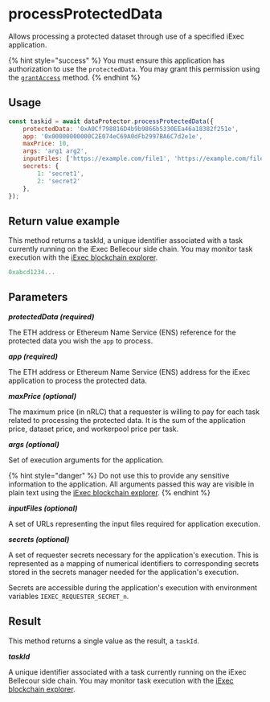 # processProtectedData

Allows processing a protected dataset through use of a specified iExec application.

{% hint style="success" %}
You must ensure this application has authorization to use the `protectedData`. You may grant this permission using the [`grantAccess`](./grantaccess.md) method.
{% endhint %}


## Usage

```javascript
const taskid = await dataProtector.processProtectedData({
    protectedData: '0xA0Cf798816D4b9b9866b5330EEa46a18382f251e',
    app: '0x00000000000C2E074eC69A0dFb2997BA6C7d2e1e',
    maxPrice: 10,
    args: 'arg1 arg2',
    inputFiles: ['https://example.com/file1', 'https://example.com/file2'],
    secrets: {
        1: 'secret1',
        2: 'secret2'
    },
});
```

## Return value example

This method returns a taskId, a unique identifier associated with a task currently running on the iExec Bellecour side chain. You may monitor task execution with the [iExec blockchain explorer](https://explorer.iex.ec).

```javascript
0xabcd1234...
```

## Parameters

***protectedData (required)***

The ETH address or Ethereum Name Service (ENS) reference for the protected data you wish the `app` to process.

***app (required)***

The ETH address or Ethereum Name Service (ENS) address for the iExec application to process the protected data.

***maxPrice (optional)***

The maximum price (in nRLC) that a requester is willing to pay for each task related to processing the protected data. It is the sum of the application price, dataset price, and workerpool price per task.

***args (optional)***

Set of execution arguments for the application. 

{% hint style="danger" %}
Do not use this to provide any sensitive information to the application. All arguments passed this way are visible in plain text using the [iExec blockchain explorer](https://explorer.iex.ec).
{% endhint %}

***inputFiles (optional)***

A set of URLs representing the input files required for application execution.

***secrets (optional)***

A set of requester secrets necessary for the application's execution. This is represented as a mapping of numerical identifiers to corresponding secrets stored in the secrets manager needed for the application's execution.

Secrets are accessible during the application's execution with environment variables `IEXEC_REQUESTER_SECRET_n`.

## Result

This method returns a single value as the result, a `taskId`.

***taskId***

A unique identifier associated with a task currently running on the iExec Bellecour side chain. You may monitor task execution with the [iExec blockchain explorer](https://explorer.iex.ec).
